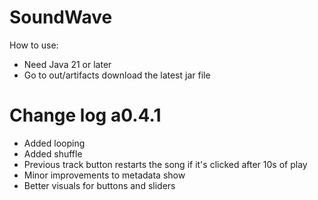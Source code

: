 
# SoundWave
How to use:
- Need Java 21 or later
-  Go to out/artifacts download the latest jar file 

# Change log a0.4.1

- Added looping
- Added shuffle
- Previous track button restarts the song if it's clicked after 10s of play
- Minor improvements to metadata show
- Better visuals for buttons and sliders


